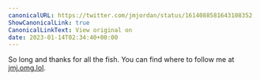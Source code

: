 ```yaml
---
canonicalURL: https://twitter.com/jmjordan/status/1614088581643108352
ShowCanonicalLink: true
CanonicalLinkText: View original on
date: 2023-01-14T02:34:40+00:00
---
```

So long and thanks for all the fish. You can find where to follow me at [jmj.omg.lol](http://jmj.omg.lol).